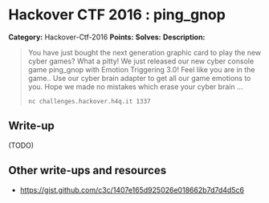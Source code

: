 # Hackover CTF 2016 : ping_gnop

**Category:** Hackover-Ctf-2016
**Points:**
**Solves:**
**Description:**

> You have just bought the next generation graphic card to play the new cyber games? What a pitty! We just released our new cyber console game ping_gnop with Emotion Triggering 3.0! Feel like you are in the game.. Use our cyber brain adapter to get all our game emotions to you. Hope we made no mistakes which erase your cyber brain ...
>
> `nc challenges.hackover.h4q.it 1337`

## Write-up

(TODO)

## Other write-ups and resources

* https://gist.github.com/c3c/1407e165d925026e018662b7d7d4d5c6
